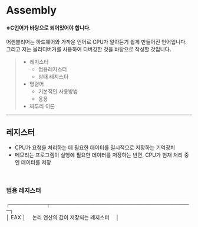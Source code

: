 # Assembly
#### ※C언어가 바탕으로 되어있어야 합니다.

어셈블리어는 하드웨어와 가까운 언어로 CPU가 알아듣기 쉽게 만들어진 언어입니다.<br/>
그리고 저는 올리디버거를 사용하여 디버깅한 것을 바탕으로 작성할 것입니다. 
<br/>

> - 레지스터
>   - 범용레지스터
>   - 상태 레지스터
> - 명령어
>   - 기본적인 사용방법
>   - 응용
> - 짜투리 이론

- - -

## 레지스터
- CPU가 요청을 처리하는 데 필요한 데이터를 일시적으로 저장하는 기억장치
- 메모리는 프로그램이 실행에 필요한 데이터를 저장하는 반면, CPU가 현재 처리 중인 데이터를 저장
 <br/>

### 범용 레지스터
┌──────────┬───────────────────────────────────────┐<br/>
│    EAX   │ 　논리 연산의 값이 저장되는 레지스터　 │
